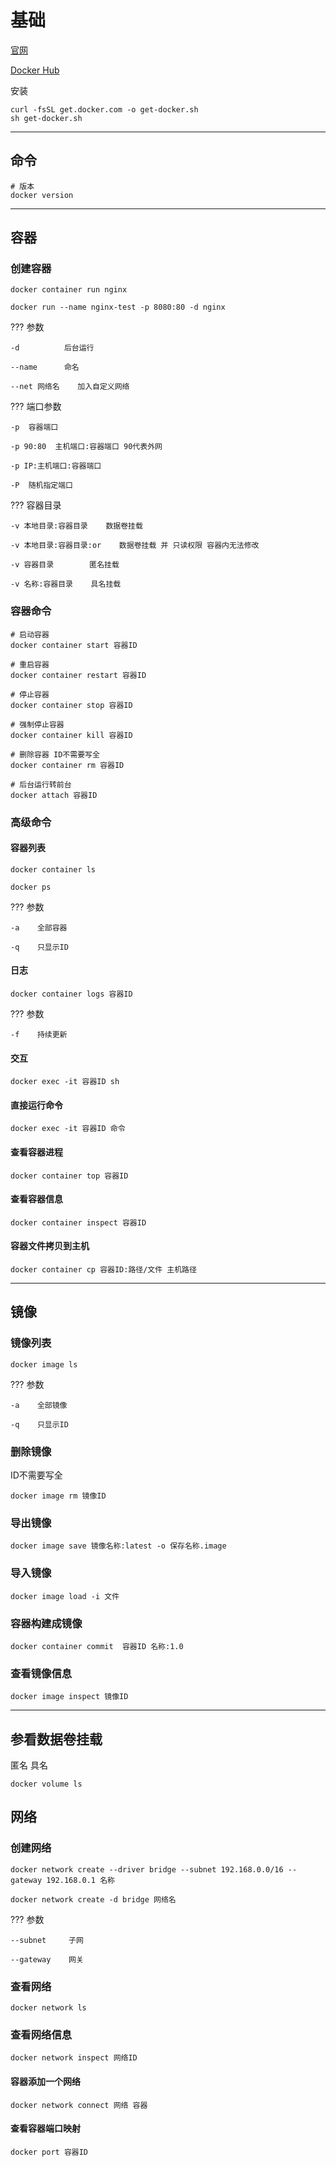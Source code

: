 # 基础

[官网](https://www.docker.com)

[Docker Hub](https://hub.docker.com)

安装

```shell
curl -fsSL get.docker.com -o get-docker.sh
sh get-docker.sh
```


------------------------------------------------
## 命令

```shell
# 版本
docker version
```

---
## 容器

### 创建容器


```shell
docker container run nginx

docker run --name nginx-test -p 8080:80 -d nginx
```

??? 参数

    -d          后台运行

    --name      命名
    
    --net 网络名    加入自定义网络


??? 端口参数

    -p  容器端口

    -p 90:80  主机端口:容器端口 90代表外网

    -p IP:主机端口:容器端口

    -P  随机指定端口


??? 容器目录

    -v 本地目录:容器目录    数据卷挂载

    -v 本地目录:容器目录:or    数据卷挂载 并 只读权限 容器内无法修改

    -v 容器目录        匿名挂载

    -v 名称:容器目录    具名挂载

### 容器命令

```shell
# 启动容器
docker container start 容器ID

# 重启容器
docker container restart 容器ID

# 停止容器
docker container stop 容器ID

# 强制停止容器
docker container kill 容器ID

# 删除容器 ID不需要写全
docker container rm 容器ID

# 后台运行转前台
docker attach 容器ID
```


### 高级命令

#### 容器列表

```shell
docker container ls

docker ps
```

??? 参数

    -a    全部容器

    -q    只显示ID

#### 日志

```shell
docker container logs 容器ID
```

??? 参数

    -f    持续更新

#### 交互

```shell
docker exec -it 容器ID sh
```

#### 直接运行命令

```shell
docker exec -it 容器ID 命令
```

#### 查看容器进程

```shell
docker container top 容器ID
```

#### 查看容器信息

```shell
docker container inspect 容器ID
```

#### 容器文件拷贝到主机

```shell
docker container cp 容器ID:路径/文件 主机路径
```

---
## 镜像

### 镜像列表

```shell
docker image ls
```

??? 参数

    -a    全部镜像

    -q    只显示ID

### 删除镜像

ID不需要写全

```shell
docker image rm 镜像ID
```

### 导出镜像

```shell
docker image save 镜像名称:latest -o 保存名称.image
```

### 导入镜像

```shell
docker image load -i 文件
```

### 容器构建成镜像

```shell
docker container commit  容器ID 名称:1.0
```

### 查看镜像信息

```shell
docker image inspect 镜像ID
```

---
## 参看数据卷挂载

匿名 具名

```shell
docker volume ls
```

## 网络

### 创建网络

```shell
docker network create --driver bridge --subnet 192.168.0.0/16 --gateway 192.168.0.1 名称

docker network create -d bridge 网络名

```

??? 参数

    --subnet     子网

    --gateway    网关

### 查看网络

```shell
docker network ls
```

### 查看网络信息

```shell
docker network inspect 网络ID
```

#### 容器添加一个网络

```shell
docker network connect 网络 容器
```

#### 查看容器端口映射

```shell
docker port 容器ID
```



